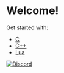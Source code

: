 # Welcome!
Get started with:
- [C](courses/C/C.md)
- [C++](courses/CPP/CPP.md)
- [Lua](courses/Lua/Lua.md)

[![Discord](https://img.shields.io/discord/609993365832073217?color=7289da&label=discord)](https://discord.gg/Sw3npy4)